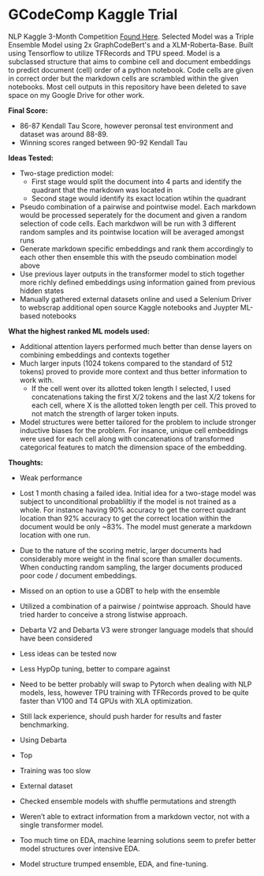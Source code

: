 # GCodeComp Kaggle Trial

NLP Kaggle 3-Month Competition [Found Here](https://www.kaggle.com/competitions/AI4Code/overview]). Selected Model was a Triple Ensemble Model using 2x GraphCodeBert's and a XLM-Roberta-Base. Built using Tensorflow to utilize TFRecords and TPU speed. Model is a subclassed structure that aims to combine cell and document embeddings to predict document (cell) order of a python notebook. Code cells are given in correct order but the markdown cells are scrambled within the given notebooks. Most cell outputs in this repository have been deleted to save space on my Google Drive for other work.

**Final Score:**
- 86-87 Kendall Tau Score, however peronsal test environment and dataset was around 88-89.
- Winning scores ranged between 90-92 Kendall Tau

**Ideas Tested:**
- Two-stage prediction model:
  - First stage would split the document into 4 parts and identify the quadrant that the markdown was located in
  - Second stage would identify its exact location wtihin the quadrant
- Pseudo combination of a pairwise and pointwise model. Each markdown would be processed seperately for the document and given a random selection of code cells. Each markdwon will be run with 3 different random samples and its pointwise location will be averaged amongst runs
- Generate markdown specific embeddings and rank them accordingly to each other then ensemble this with the pseudo combination model above
- Use previous layer outputs in the transformer model to stich together more richly defined embeddings using information gained from previous hidden states
- Manually gathered external datasets online and used a Selenium Driver to webscrap additional open source Kaggle notebooks and Juypter ML-based notebooks

**What the highest ranked ML models used:**
- Additional attention layers performed much better than dense layers on combining embeddings and contexts together
- Much larger inputs (1024 tokens compared to the standard of 512 tokens) proved to provide more context and thus better information to work with.
  - If the cell went over its allotted token length I selected, I used concatenations taking the first X/2 tokens and the last X/2 tokens for each cell, where X is the allotted token length per cell. This proved to not match the strength of larger token inputs.
- Model structures were better tailored for the problem to include stronger inductive biases for the problem. For insance, unique cell embeddings were used for each cell along with concatenations of transformed categorical features to match the dimension space of the embedding.

**Thoughts:**
- Weak performance
- Lost 1 month chasing a failed idea. Initial idea for a two-stage model was subject to unconditional probabliltiy if the model is not trained as a whole. For instance having 90% accuracy to get the correct quadrant location than 92% accuracy to get the correct location within the document would be only ~83%. The model must generate a markdown location with one run.
- Due to the nature of the scoring metric, larger documents had considerably more weight in the final score than smaller documents. When conducting random sampling, the larger documents produced poor code / document embeddings.
- Missed on an option to use a GDBT to help with the ensemble

- Utilized a combination of a pairwise / pointwise approach. Should have tried harder to conceive a strong listwise approach.
- Debarta V2 and Debarta V3 were stronger language models that should have been considered
- Less ideas can be tested now
- Less HypOp tuning, better to compare against
- Need to be better probably will swap to Pytorch when dealing with NLP models, less, however TPU training with TFRecords proved to be quite faster than V100 and T4 GPUs with XLA optimization.
- Still lack experience, should push harder for results and faster benchmarking.
- Using Debarta
- Top 
- Training was too slow
- External dataset
- Checked ensemble models with shuffle permutations and strength
-  Weren’t able to extract information from a markdown vector, not with a single transformer model.
-	Too much time on EDA, machine learning solutions seem to prefer better model structures over intensive EDA.
-	Model structure trumped ensemble, EDA, and fine-tuning.
